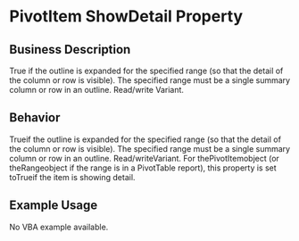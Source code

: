 # PivotItem ShowDetail Property

## Business Description
True if the outline is expanded for the specified range (so that the detail of the column or row is visible). The specified range must be a single summary column or row in an outline. Read/write Variant.

## Behavior
Trueif the outline is expanded for the specified range (so that the detail of the column or row is visible). The specified range must be a single summary column or row in an outline. Read/writeVariant. For thePivotItemobject (or theRangeobject if the range is in a PivotTable report), this property is set toTrueif the item is showing detail.

## Example Usage
No VBA example available.